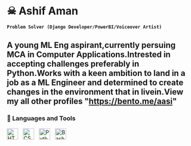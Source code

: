 # ☠ Ashif Aman

**`Problem Solver (Django Developer/PowerBI/Voiceover Artist)`**
 
A young ML Eng aspirant,currently persuing MCA in Computer Applications.Intrested in accepting challenges preferably in Python.Works with a keen ambition to land in a job as a ML Engineer and determined to create changes in the environment that in livein.View my all other profiles "https://bento.me/aasi"
---

### 🧰 Languages and Tools


<img align="left" alt="HTML" width="30px" style="padding-right:10px;" src="https://cdn.jsdelivr.net/gh/devicons/devicon/icons/html5/html5-plain.svg" />
<img align="left" alt="CSS" width="30px" style="padding-right:10px;" src="https://cdn.jsdelivr.net/gh/devicons/devicon/icons/css3/css3-plain.svg" />

<img align="left" alt="Python" width="30px" style="padding-right:10px;" src="https://cdn.jsdelivr.net/gh/devicons/devicon/icons/python/python-plain.svg" />

<img align="left" alt="Bash" width="30px" style="padding-right:10px;" src="https://cdn.jsdelivr.net/gh/devicons/devicon/icons/bash/bash-original.svg" />
<br />
